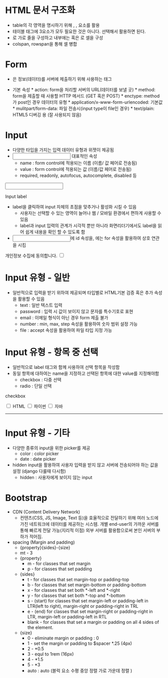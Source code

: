 # HTML 문서 구조화

* table의 각 영역을 명시하기 위해 <thread>, <tbody>, <tfoot> 요소를 활용
* 테이블 태그에 3요소가 모두 필요한 것은 아니다. 선택해서 활용하면 된다.
* <tr>로 가로 줄을 구성하고 내부에는 <th> 혹은 <td>로 셀을 구성
* colspan, rowspan을 통해 셀 병합


# Form

* <form>은 정보(데이터)를 서버에 제출하기 위해 사용하는 태그
* <form> 기본 속성
    * action: form을 처리할 서버의 URL(데이터를 보낼 곳)
    * method: form을 제출할 때 사용할 HTTP 메서드 (GET 혹은 POST)
    * enctype: method가 post인 경우 데이터의 유형
        * application/x-www-form-urlencoded: 기본값
        * mulitpart/form-data: 파일 전송시(input type이 file인 경우)
        * text/plain: HTML5 디버깅 용 (잘 사용되지 않음)

<form action="/search" method="GET">

</form>


# Input

* 다양한 타입을 가지는 입력 데이터 유형과 위젯이 제공됨
* <input> 대표적인 속성
    * name : form control에 적용되는 이름 (이름/ 값 페어로 전송됨)
    * value : form control에 적용되는 값 (이름/값 페어로 전송됨)
    * required, readonly, autofocus, autocomplete, disabled 등

<form action="/search" method="GET">
  <input type="text" name="q">
</form


# Input label


* label을 클릭하여 input 자체의 초점을 맞추거나 활성화 시킬 수 있음
    * 사용자는 선택할 수 있는 영역이 늘어나 웹 / 모바일 환경에서 편하게 사용할 수 있음
    * label과 input 입력의 관계가 시각적 뿐만 아니라 화면리더기에서도 label을 읽어 쉽게 내용을 확인 할 수 있도록 함
* <input>에 id 속성을, <label>에는 for 속성을 활용하여 상호 연관을 시킴

<label for="agreement">개인정보 수집에 동의합니다.</label>
<input type="checkbox" name="agreement" id="agreement">


# Input 유형 - 일반

* 일반적으로 입력을 받기 위하여 제공되며 타입별로 HTML기본 검증 혹은 추가 속성을 활용할 수 있음
    * text : 일반 텍스트 입력
    * password : 입력 시 값이 보이지 않고 문자를 특수기호로 표현
    * email : 이메일 형식이 아닌 경우 form 제출 불가
    * number : min, max, step 속성을 활용하여 숫자 범위 설정 가능
    * file : accept 속성을 활용하여 파일 타입 지정 가능


# Input 유형 - 항목 중 선택

* 일반적으로 label 태그와 함께 사용하여 선택 항목을 작성함
* 동일 항목에 대하여는 name을 지정하고 선택된 항목에 대한 value를 지정해야함
    * checkbox : 다중 선택
    * radio : 단일 선택<div>

<div>
  <p>checkbox</p>
  <input id="html" type="checkbox" name="language" value="html">
  <label for="html">HTML</label>
  <input id="python" type="checkbox" name="language" value="python">
  <label for="python">파이썬</label>
  <input id="python" type="checkbox" name="language" value="java">
  <label for="java">자바</label>
  <hr>
</div>


# Input 유형 - 기타

* 다양한 종류의 input을 위한 picker를 제공
    * color : color picker
    * date : date picker
* hidden input을 활용하여 사용자 입력을 받지 않고 서버에 전송되어야 하는 값을 설정 (django 다룰때 다시함)
    * hidden : 사용자에게 보이지 않는 input


# Bootstrap

* CDN (Content Delivery Network)
    * 컨텐츠(CSS, JS, Image, Text 등)을 효율적으로 전달하기 위해 여러 노드에 가진 네트워크에 데이터를 제공하는 시스템. 개별 end-user의 가까운 서버를 통해 빠르게 전달 가능(지리적 이점) 외부 서버를 활용함으로써 본인 서버의 부하가 적어짐.
* spacing (Margin and padding)
    * {property}{sides}-{size}
    * mt - 3
    * {property}
        * m - for classes that set margin
        * p - for classes that set padding
    * {sides}
        * t - for classes that set margin-top or padding-top
        * b - for classes that set margin-bottom or padding-bottom
        * x - for classes that set both *-left and *-right
        * y - for classes that set both *-top and *-bottom
        * s - (start) for classes that set margin-left or padding-left in LTR(left to right), margin-right or padding-right in TRL
        * e - (end) for classes that set margin-right or padding-right in LTR, margin-left or padding-left in RTL
        * blank - for classes that set a margin or padding on all 4 sides of the element.
    * {size}
        * 0 - eliminate margin or padding : 0
        * 1 - set the margin or padding to $spacer *.25 (4px)
        * 2 - *0.5
        * 3 - equl to 1rem (16px)
        * 4 - *1.5
        * 5 - *3
        * auto : auto (블럭 요소 수평 중앙 정렬 가로 가운데 정렬 )
